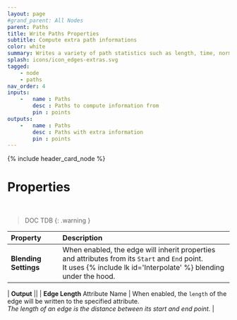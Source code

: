 ```yaml
---
layout: page
#grand_parent: All Nodes
parent: Paths
title: Write Paths Properties
subtitle: Compute extra path informations
color: white
summary: Writes a variety of path statistics such as length, time, normals, centroids etc
splash: icons/icon_edges-extras.svg
tagged: 
    - node
    - paths
nav_order: 4
inputs:
    -   name : Paths
        desc : Paths to compute information from
        pin : points
outputs:
    -   name : Paths
        desc : Paths with extra information
        pin : points
---
```


{% include header_card_node %}

# Properties
<br>

> DOC TDB
{: .warning }

| Property       | Description          |
|:-------------|:------------------|
|**Blending Settings**| When enabled, the edge will inherit properties and attributes from its `Start` and `End` point.<br>It uses {% include lk id='Interpolate' %} blending under the hood. |

| **Output**           ||
| **Edge Length** Attribute Name           | When enabled, the `length` of the edge will be written to the specified attribute.<br>*The length of an edge is the distance between its start and end point.* |
